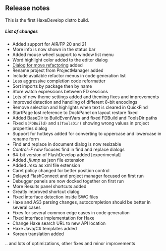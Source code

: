 ## Release notes 

This is the first HaxeDevelop distro build. 

##### List of changes

* Added support for AIR/FP 20 and 21
* More info is now shown in the status bar
* Added mouse wheel support to window list menu
* Word highlight color added to the editor dialog
* [Dialog for move refactoring](https://cloud.githubusercontent.com/assets/1700940/12003384/50c11744-ab2d-11e5-9094-60804182dc4c.gif) added
* Rename project from ProjectManager added
* Include available refactor menus in code generation list
* Less aggressive completion code reformatter
* Sort imports by package then by name
* Store watch expressions between FD sessions
* Lots of new theme settings added and theming fixes and improvements
* Improved detection and handling of different 8-bit encodings
* Remove selection and highlights when text is cleared in QuickFind
* StartPage lost reference to DockPanel on layout restore fixed
* Added BaseDir to BuildEventVars and fixed FDBuild and ToolsDir paths
* Fixed `$(FDBuild)` and `$(ToolsDir)` showing wrong values in project properties dialog
* Support for hotkeys added for converting to uppercase and lowercase in rename form
* Find and replace in document dialog is now resizable
* _Control+F_ now focuses find in find and replace dialogs
* 64-bit version of FlashDevelop added [experimental]
* Added _.flump_ as json file extension
* Added _.resx_ as xml file extension
* Caret policy changed for better position control
* Delayed FlashConnect and project manager focused on first run
* Debugger panels are now docked together on first run
* More Results panel shortcuts added
* Greatly improved shortcut dialog
* Fixed interface detection inside SWC files
* Haxe and AS3 parsing changes, autocompletion should be better in several cases
* Fixes for several common edge cases in code generation
* Fixed interface implementation for Haxe
* Change Haxe search URL to new API location
* Haxe Java/C# templates added
* Korean translation added

.. and lots of optimizations, other fixes and minor improvements